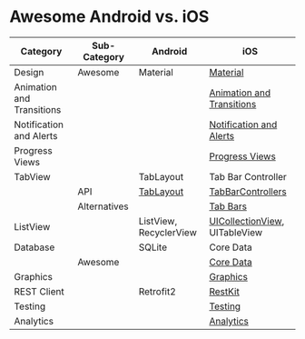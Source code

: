 # Awesome Android vs. iOS

| Category | Sub-Category | Android | iOS |
| - | - | - | - |
| Design | Awesome | Material | [Material](https://github.com/cjwirth/awesome-ios-ui#material-design) |
| Animation and Transitions | | | [Animation and Transitions](https://github.com/cjwirth/awesome-ios-ui#animations-and-transitions) |
| Notification and Alerts | | | [Notification and Alerts](https://github.com/cjwirth/awesome-ios-ui#notifications-and-alerts) |
| Progress Views | | | [Progress Views](https://github.com/cjwirth/awesome-ios-ui#progress-views) |
| TabView | | TabLayout | Tab Bar Controller |
|         | API | [TabLayout](https://developer.android.com/reference/android/support/design/widget/TabLayout.html) | [TabBarControllers](https://developer.apple.com/library/ios/documentation/WindowsViews/Conceptual/ViewControllerCatalog/Chapters/TabBarControllers.html) |
| | Alternatives | | [Tab Bars](https://github.com/cjwirth/awesome-ios-ui#tab-bars) |
| ListView | | ListView, RecyclerView | [UICollectionView](https://developer.apple.com/library/ios/documentation/UIKit/Reference/UICollectionView_class/), UITableView |
| Database | | SQLite | Core Data |
| | Awesome | | [Core Data](https://github.com/vsouza/awesome-ios#core-data)|
| Graphics | | | [Graphics](https://github.com/vsouza/awesome-ios#graphics)|
| REST Client | | Retrofit2 | [RestKit](https://github.com/RestKit/RestKit)|
| Testing | | | [Testing](https://github.com/vsouza/awesome-ios#testing) |
| Analytics | | | [Analytics](https://github.com/vsouza/awesome-ios#analytics) |
